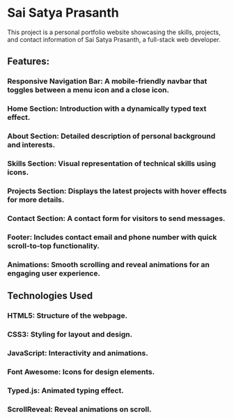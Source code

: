 
# Sai Satya Prasanth
This project is a personal portfolio website showcasing the skills, projects, and contact information of Sai Satya Prasanth, a full-stack web developer.

## Features:
### Responsive Navigation Bar: A mobile-friendly navbar that toggles between a menu icon and a close icon.
### Home Section: Introduction with a dynamically typed text effect.
### About Section: Detailed description of personal background and interests.
### Skills Section: Visual representation of technical skills using icons.
### Projects Section: Displays the latest projects with hover effects for more details.
### Contact Section: A contact form for visitors to send messages.
### Footer: Includes contact email and phone number with quick scroll-to-top functionality.
### Animations: Smooth scrolling and reveal animations for an engaging user experience.

## Technologies Used
### HTML5: Structure of the webpage.
### CSS3: Styling for layout and design.
### JavaScript: Interactivity and animations.
### Font Awesome: Icons for design elements.
### Typed.js: Animated typing effect.
### ScrollReveal: Reveal animations on scroll.
